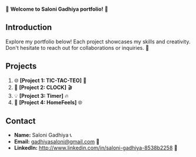 🎉 **Welcome to Saloni Gadhiya portfolio!** 🚀

## Introduction
Explore my portfolio below! Each project showcases my skills and creativity. Don't hesitate to reach out for collaborations or inquiries. 🌟

## Projects
1. 🌐 **[Project 1: TIC-TAC-TEO]** 📝
2. 🎨 **[Project 2: CLOCK]** 🎬
3. 💡 **[Project 3: Timer]** 🔥
4. 🚀 **[Project 4: HomeFeels]** 🌐

## Contact
- **Name:** Saloni Gadhiya 📞
- **Email:** gadhiyasaloni@gmail.com 📧
- **LinkedIn:** http://www.linkedin.com/in/saloni-gadhiya-8538b2258 🔗
